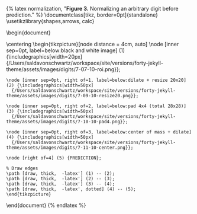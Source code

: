 {% latex normalization, "<strong>Figure 3.</strong> Normalizing an arbitrary digit before prediction."  %}
\documentclass[tikz, border=0pt]{standalone}
\usetikzlibrary{shapes,arrows, calc}

\begin{document}

\centering
\begin{tikzpicture}[node distance = 4cm, auto]
    \node [inner sep=0pt, label=below:black and white image] (1) {\includegraphics[width=20px]
      {/Users/saldavonschwartz/workspace/site/versions/forty-jekyll-theme/assets/images/digits/7-07-10-roi.png}};

    \node [inner sep=0pt, right of=1, label=below:dilate + resize 20x20] (2) {\includegraphics[width=50px]
      {/Users/saldavonschwartz/workspace/site/versions/forty-jekyll-theme/assets/images/digits/7-09-10-resize20.png}};

    \node [inner sep=0pt, right of=2, label=below:pad 4x4 (total 28x28)] (3) {\includegraphics[width=50px]
      {/Users/saldavonschwartz/workspace/site/versions/forty-jekyll-theme/assets/images/digits/7-10-10-pad4.png}};

    \node [inner sep=0pt, right of=3, label=below:center of mass + dilate] (4) {\includegraphics[width=50px]
      {/Users/saldavonschwartz/workspace/site/versions/forty-jekyll-theme/assets/images/digits/7-11-10-center.png}};

    \node [right of=4] (5) {PREDICTION};

    % Draw edges
    \path [draw, thick,  -latex'] (1) -- (2);
    \path [draw, thick,  -latex'] (2) -- (3);
    \path [draw, thick,  -latex'] (3) -- (4);
    \path [draw, thick,  -latex', dotted] (4) -- (5);
    \end{tikzpicture}

\end{document}
{% endlatex %}
